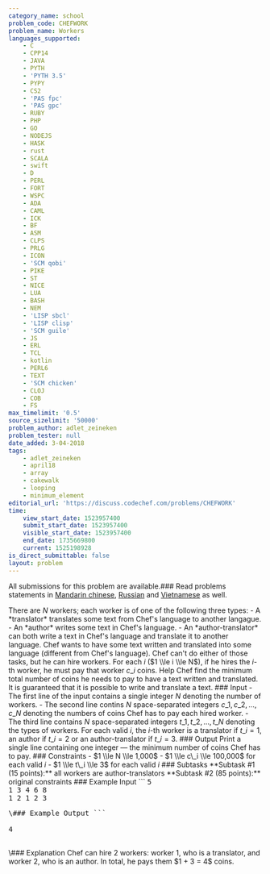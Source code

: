 ```yaml
---
category_name: school
problem_code: CHEFWORK
problem_name: Workers
languages_supported:
    - C
    - CPP14
    - JAVA
    - PYTH
    - 'PYTH 3.5'
    - PYPY
    - CS2
    - 'PAS fpc'
    - 'PAS gpc'
    - RUBY
    - PHP
    - GO
    - NODEJS
    - HASK
    - rust
    - SCALA
    - swift
    - D
    - PERL
    - FORT
    - WSPC
    - ADA
    - CAML
    - ICK
    - BF
    - ASM
    - CLPS
    - PRLG
    - ICON
    - 'SCM qobi'
    - PIKE
    - ST
    - NICE
    - LUA
    - BASH
    - NEM
    - 'LISP sbcl'
    - 'LISP clisp'
    - 'SCM guile'
    - JS
    - ERL
    - TCL
    - kotlin
    - PERL6
    - TEXT
    - 'SCM chicken'
    - CLOJ
    - COB
    - FS
max_timelimit: '0.5'
source_sizelimit: '50000'
problem_author: adlet_zeineken
problem_tester: null
date_added: 3-04-2018
tags:
    - adlet_zeineken
    - april18
    - array
    - cakewalk
    - looping
    - minimum_element
editorial_url: 'https://discuss.codechef.com/problems/CHEFWORK'
time:
    view_start_date: 1523957400
    submit_start_date: 1523957400
    visible_start_date: 1523957400
    end_date: 1735669800
    current: 1525198928
is_direct_submittable: false
layout: problem
---
```

All submissions for this problem are available.### Read problems statements in [Mandarin chinese](http://www.codechef.com/download/translated/APRIL18/mandarin/CHEFWORK.pdf), [Russian](http://www.codechef.com/download/translated/APRIL18/russian/CHEFWORK.pdf) and [Vietnamese](http://www.codechef.com/download/translated/APRIL18/vietnamese/CHEFWORK.pdf) as well.

There are $N$ workers; each worker is of one of the following three types: - A \*translator\* translates some text from Chef's language to another langague. - An \*author\* writes some text in Chef's language. - An \*author-translator\* can both write a text in Chef's language and translate it to another language. Chef wants to have some text written and translated into some language (different from Chef's language). Chef can't do either of those tasks, but he can hire workers. For each $i$ ($1 \\le i \\le N$), if he hires the $i$-th worker, he must pay that worker $c\_i$ coins. Help Chef find the minimum total number of coins he needs to pay to have a text written and translated. It is guaranteed that it is possible to write and translate a text. ### Input - The first line of the input contains a single integer $N$ denoting the number of workers. - The second line contins $N$ space-separated integers $c\_1, c\_2, ..., c\_N$ denoting the numbers of coins Chef has to pay each hired worker. - The third line contains $N$ space-separated integers $t\_1, t\_2, ..., t\_N$ denoting the types of workers. For each valid $i$, the $i$-th worker is a translator if $t\_i = 1$, an author if $t\_i = 2$ or an author-translator if $t\_i = 3$. ### Output Print a single line containing one integer — the minimum number of coins Chef has to pay. ### Constraints - $1 \\le N \\le 1,000$ - $1 \\le c\_i \\le 100,000$ for each valid $i$ - $1 \\le t\_i \\le 3$ for each valid $i$ ### Subtasks \*\*Subtask #1 (15 points):\*\* all workers are author-translators \*\*Subtask #2 (85 points):\*\* original constraints ### Example Input ```
<tt>
5   
1 3 4 6 8   
1 2 1 2 3   
</tt>
<pre>\### Example Output ```
<tt>
4
</tt>
</pre>\### Explanation Chef can hire 2 workers: worker 1, who is a translator, and worker 2, who is an author. In total, he pays them $1 + 3 = 4$ coins.
